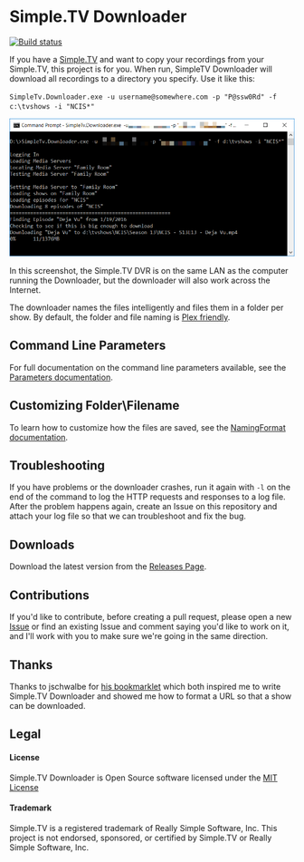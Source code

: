 # Simple.TV Downloader

[![Build status](https://ci.appveyor.com/api/projects/status/pfwj1adp499h6yco?svg=true)](https://ci.appveyor.com/project/codethug/simpletv)

If you have a [Simple.TV](https:/www.simple.tv) and want to copy your recordings from your Simple.TV, this project
is for you.  When run, SimpleTV Downloader will download all recordings to a directory you specify.  Use it like this:

`SimpleTv.Downloader.exe -u username@somewhere.com -p "P@ssw0Rd" -f c:\tvshows -i "NCIS*"`

![Screenshot of a windows console running Simple.TV Downloader](Screenshots/Downloader-BasicUsage.png "SimpleTV Downloader in Action")

In this screenshot, the Simple.TV DVR is on the same LAN as the computer running the Downloader, but the downloader will also work across the Internet.

The downloader names the files intelligently and files them in a folder per show.  By default, the folder and file naming is [Plex friendly](https://support.plex.tv/hc/en-us/articles/200220687-Naming-Series-Season-Based-TV-Shows).

## Command Line Parameters

For full documentation on the command line parameters available, see the [Parameters documentation](doc/Parameters.md).

## Customizing Folder\\Filename

To learn how to customize how the files are saved, see the [NamingFormat documentation](doc/NamingFormat.md).

## Troubleshooting

If you have problems or the downloader crashes, run it again with `-l` on the end of the command to log the HTTP requests and responses to a log file.  After the problem happens again, create an Issue on this repository and attach your log file so that we can troubleshoot and fix the bug.

## Downloads

Download the latest version from the [Releases Page](https://github.com/codethug/SimpleTv/releases).

## Contributions

If you'd like to contribute, before creating a pull request, please open a new [Issue](https://github.com/codethug/SimpleTv/issues) or find an existing Issue and comment saying you'd like to work on it, and I'll work with you to make sure we're going in the same direction.

## Thanks

Thanks to jschwalbe for [his bookmarklet](http://community.simple.tv/index.php?/topic/953-download-video-files-with-this-new-bookmarklet) which both inspired me to write Simple.TV Downloader and showed me how to format a URL so that a show can be downloaded.

## Legal

#### License

Simple.TV Downloader is Open Source software licensed under the [MIT License](LICENSE)

#### Trademark

Simple.TV is a registered trademark of Really Simple Software, Inc.  This project is not endorsed, sponsored, or certified by Simple.TV or Really Simple Software, Inc.
